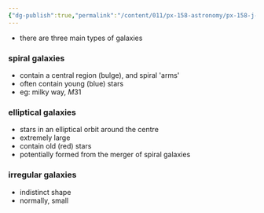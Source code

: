 ```yaml
---
{"dg-publish":true,"permalink":"/content/011/px-158-astronomy/px-158-j-galaxies/px-158-j2-types-of-galaxies/","created":"2024-11-25T10:50:32.000+00:00","updated":"2024-11-26T20:14:39.899+00:00"}
---
```


- there are three main types of galaxies
### spiral galaxies
- contain a central region (bulge), and spiral 'arms'
- often contain young (blue) stars 
- eg: milky way, $M31$
### elliptical galaxies
- stars in an elliptical orbit around the centre
- extremely large
- contain old (red) stars
- potentially formed from the merger of spiral galaxies
### irregular galaxies
- indistinct shape
- normally, small